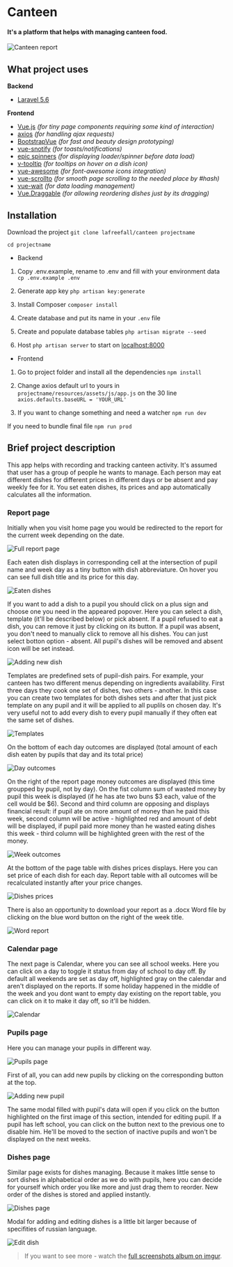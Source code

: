 # Canteen
#### It's a platform that helps with managing canteen food. 
![Canteen report](https://i.imgur.com/g33doJs.png)

## What project uses
**Backend**
- [Laravel 5.6](https://github.com/laravel/laravel)
 
**Frontend**
- [Vue.js](https://github.com/vuejs/vue) *(for tiny page components requiring some kind of interaction)*
- [axios](https://github.com/axios/axios) *(for handling ajax requests)*
- [BootstrapVue](https://github.com/bootstrap-vue/bootstrap-vue) *(for fast and beauty design prototyping)*
- [vue-snotify](https://github.com/artemsky/vue-snotify) *(for toasts/notifications)*
- [epic spinners](https://github.com/epicmaxco/epic-spinners) *(for displaying loader/spinner before data load)*
- [v-tooltip](https://github.com/Akryum/v-tooltip) *(for tooltips on hover on a dish icon)*
- [vue-awesome](https://github.com/Justineo/vue-awesome) *(for font-awesome icons integration)*
- [vue-scrollto](https://github.com/rigor789/vue-scrollto) *(for smooth page scrolling to the needed place by #hash)*
- [vue-wait](https://github.com/f/vue-wait) *(for data loading management)*
- [Vue.Draggable](https://github.com/SortableJS/Vue.Draggable) *(for allowing reordering dishes just by its dragging)*

## Installation
Download the project
`git clone lafreefall/canteen projectname`

`cd projectname`

- Backend

1. Copy .env.example, rename to .env and fill with your environment data
`cp .env.example .env`
2. Generate app key
`php artisan key:generate`

3. Install Composer
`composer install`

4. Create database and put its name in your `.env` file

5. Create and populate database tables
`php artisan migrate --seed`

6. Host
`php artisan server` to start on [localhost:8000](http://localhost:8000/)

- Frontend

1. Go to project folder and install all the dependencies
`npm install`

2. Change axios default url to yours in `projectname/resources/assets/js/app.js` on the 30 line `axios.defaults.baseURL = 'YOUR_URL'`

3. If you want to change something and need a watcher
`npm run dev`

If you need to bundle final file
`npm run prod`

## Brief project description

 
This app helps with recording and tracking canteen activity. It's assumed that user has a group of people he wants to manage. Each person may eat different dishes for different prices in different days or be absent and pay weekly fee for it. You set eaten dishes, its prices and app automatically calculates all the information.

  ### Report page
 
 Initially when you visit home page you would be redirected to the report for the current week depending on the date.
 
 ![Full report page](https://i.imgur.com/g33doJs.png)
 
 Each eaten dish displays in corresponding cell at the intersection of pupil name and week day as a tiny button with dish abbreviature. On hover you can see full dish title and its price for this day.
 
 ![Eaten dishes](https://i.imgur.com/iqHYkPG.png)
 
  If you want to add a dish to a pupil you should click on a plus sign and choose one you need in the appeared popover. Here you can select a dish,  template (it'll be described below) or pick absent.
  If a pupil refused to eat a dish, you can remove it just by clicking on its button.
  If a pupil was absent, you don't need to manually click to remove all his dishes. You can just select botton option - absent. All pupil's dishes will be removed and absent icon will be set instead.

  ![Adding new dish](https://i.imgur.com/9Nt6Sf3.png)

  Templates are predefined sets of pupil-dish pairs. For example, your canteen has two different menus depending on ingredients availability. First three days they cook one set of dishes, two others - another. In this case you can create two templates for both dishes sets and after that just pick template on any pupil and it will be applied to all puplils on chosen day. It's very useful not to add every dish to every pupil manually if they often eat the same set of dishes.
  
  ![Templates](https://i.imgur.com/YQp02lK.png)
  
  On the bottom of each day outcomes are displayed (total amount of each dish eaten by pupils that day and its total price)
  
  ![Day outcomes](https://i.imgur.com/WFB89bm.png)

  On the right of the report page money outcomes are displayed (this time groupped by pupil, not by day).
  On the fist column sum of wasted money by pupil this week is displayed (if he has ate two buns $3 each, value of the cell would be $6).
  Second and third column are opposing and displays financial result: if pupil ate on more amount of money than he paid this week, second column will be active - highlighted red and amount of debt will be displayed, if pupil paid more money than he wasted eating dishes this week - third column will be highlighted green with the rest of the money.
  
  ![Week outcomes](https://i.imgur.com/CZHZ7mH.png)
  
  At the bottom of the page table with dishes prices displays. Here you can set price of each dish for each day. Report table with all outcomes will be recalculated instantly after your price changes.
  
  ![Dishes prices](https://i.imgur.com/6ouGHQ4.png)
  
  There is also an opportunity to download your report as a .docx Word file by clicking on the blue word button on the right of the week title.
  
  ![Word report](https://i.imgur.com/1pAXWYU.png)
  
  ### Calendar page
  
  The next page is Calendar, where you can see all school weeks. Here you can click on a day to toggle it status from day of school to day off. By default all weekends are set as day off, highlighted gray on the calendar and aren't displayed on the reports. If some holiday happened in the middle of the week and you dont want to empty day existing on the report table, you can click on it to make it day off, so it'll be hidden.
  
  ![Calendar](https://i.imgur.com/4bqnsxk.png)
  
  ### Pupils page
  
  Here you can manage your pupils in different way.
  
  ![Pupils page](https://i.imgur.com/7804Qr6.png)
  
  First of all, you can add new pupils by clicking on the corresponding button at the top.
  
  ![Adding new pupil](https://i.imgur.com/thcNN5R.png)
 
  The same modal filled with pupil's data will open if you click on the button highlighted on the first image of this section, intended for editing pupil. If a pupil has left school, you can click on the button next to the previous one to disable him. He'll be moved to the section of inactive pupils and won't be displayed on the next weeks.
  
  ### Dishes page
  
  Similar page exists for dishes managing. Because it makes little sense to sort dishes in alphabetical order as we do with pupils, here you can decide for yourself which order you like more and just drag them to reorder. New order of the dishes is stored and applied instantly.
  
  ![Dishes page](https://i.imgur.com/bfEWIoE.png)
  
  Modal for adding and editing dishes is a little bit larger because of specifities of russian language.
  
  ![Edit dish](https://i.imgur.com/4WjN9lm.png)
  

> If you want to see more - watch the [full screenshots album on imgur](https://imgur.com/a/IxcUO3g).
